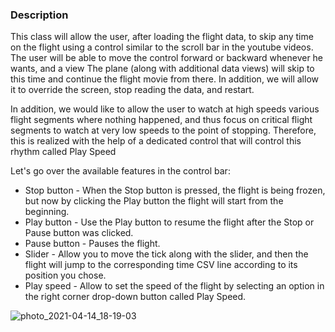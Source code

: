 ### Description

This class will allow the user, after loading the flight data, to skip any time on the flight using a control similar to the scroll bar in the youtube videos.
The user will be able to move the control forward or backward whenever he wants, and a view
The plane (along with additional data views) will skip to this time and continue the flight movie from there. In addition, we will allow it to override the screen, stop reading the data, and restart.

In addition, we would like to allow the user to watch at high speeds various flight segments where nothing happened, and thus focus on critical flight segments to watch at very low speeds to the point of stopping. Therefore, this is realized with the help of a dedicated control that will control this rhythm called Play Speed

Let's go over the available features in the control bar:

- Stop button - When the Stop button is pressed, the flight is being frozen, but now by clicking the Play button the flight will start from the beginning.
- Play button - Use the Play button to resume the flight after the Stop or Pause button was clicked.
- Pause button - Pauses the flight.
- Slider - Allow you to move the tick along with the slider, and then the flight will jump to the corresponding time CSV line according to its position you chose.
- Play speed - Allow to set the speed of the flight by selecting an option in the right corner drop-down button called Play Speed.

![photo_2021-04-14_18-19-03](https://user-images.githubusercontent.com/59093573/114735738-26450700-9d4e-11eb-85bc-bee2b442b514.jpg)

